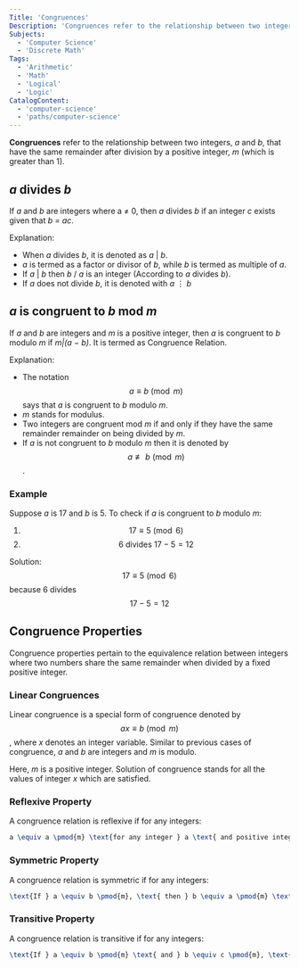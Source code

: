 ```yaml
---
Title: 'Congruences'
Description: 'Congruences refer to the relationship between two integers a and b when they have the same remainder after division by positive integer m that is greater than 1.'
Subjects:
  - 'Computer Science'
  - 'Discrete Math'
Tags:
  - 'Arithmetic'
  - 'Math'
  - 'Logical'
  - 'Logic'
CatalogContent:
  - 'computer-science'
  - 'paths/computer-science'
---
```


**Congruences** refer to the relationship between two integers, _a_ and _b_, that have the same remainder after division by a positive integer, _m_ (which is greater than 1).

## _a_ divides _b_

If _a_ and _b_ are integers where a ≠ 0, then _a_ divides _b_ if an integer _c_ exists given that _b = ac_.

Explanation:

- When _a_ divides _b_, it is denoted as _a_ | _b_.
- _a_ is termed as a factor or divisor of _b_, while _b_ is termed as multiple of _a_.
- If _a_ | _b_ then _b_ / _a_ is an integer (According to _a_ divides _b_).
- If _a_ does not divide _b_, it is denoted with _a_ ⋮ _b_

## _a_ is congruent to _b_ mod _m_

If _a_ and _b_ are integers and _m_ is a positive integer, then _a_ is congruent to _b_ modulo _m_ if _m|(a − b)_. It is termed as Congruence Relation.

Explanation:

- The notation $$a \equiv b \pmod{m}$$ says that _a_ is congruent to _b_ modulo _m_.
- _m_ stands for modulus.
- Two integers are congruent mod _m_ if and only if they have the same remainder remainder on being divided by _m_.
- If _a_ is not congruent to _b_ modulo _m_ then it is denoted by $$a \not\equiv b \pmod{m}$$.

### Example

Suppose _a_ is 17 and _b_ is 5. To check if _a_ is congruent to _b_ modulo _m_:

1. $$17 \equiv 5 \pmod{6}$$
2. $$6 \text{ divides } 17 - 5 = 12$$

Solution: $$17 \equiv 5 \pmod{6}$$ because 6 divides $$17 - 5 = 12$$

## Congruence Properties

Congruence properties pertain to the equivalence relation between integers where two numbers share the same remainder when divided by a fixed positive integer.

### Linear Congruences

Linear congruence is a special form of congruence denoted by $$ax \equiv b \pmod{m}$$, where _x_ denotes an integer variable. Similar to previous cases of congruence, _a_ and _b_ are integers and _m_ is modulo.

Here, _m_ is a positive integer. Solution of congruence stands for all the values of integer _x_ which are satisfied.

### Reflexive Property

A congruence relation is reflexive if for any integers:

```tex
a \equiv a \pmod{m} \text{for any integer } a \text{ and positive integer } m.
```

### Symmetric Property

A congruence relation is symmetric if for any integers:

```tex
\text{If } a \equiv b \pmod{m}, \text{ then } b \equiv a \pmod{m} \text{ for any integers } a, b \text{ and positive integer } m.
```

### Transitive Property

A congruence relation is transitive if for any integers:

```tex
\text{If } a \equiv b \pmod{m} \text{ and } b \equiv c \pmod{m}, \text{ then } a \equiv c \pmod{m} \text{ for any integers } a, b, c \text{ and positive integer } m.\
```
